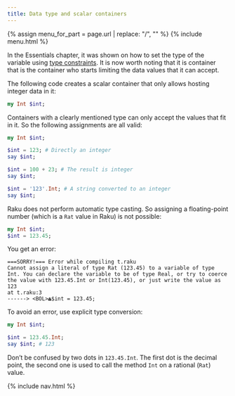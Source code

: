 ```yaml
---
title: Data type and scalar containers
---
```


{% assign menu_for_part = page.url | replace: "/", "" %}
{% include menu.html %}

In the Essentials chapter, it was shown on how to set the type of the variable using [type constraints](/essentials/typed-variables/type-constraints/). It is now worth noting that it is container that is the container who starts limiting the data values that it can accept.

The following code creates a scalar container that only allows hosting integer data in it:

```raku
my Int $int;
```

Containers with a clearly mentioned type can only accept the values that fit in it. So the following assignments are all valid:

```raku
my Int $int;

$int = 123; # Directly an integer
say $int;

$int = 100 + 23; # The result is integer
say $int;

$int = '123'.Int; # A string converted to an integer
say $int;
```

Raku does not perform automatic type casting. So assigning a floating-point number (which is a `Rat` value in Raku) is not possible:

```raku
my Int $int;
$int = 123.45;
```

You get an error:

```
===SORRY!=== Error while compiling t.raku
Cannot assign a literal of type Rat (123.45) to a variable of type Int. You can declare the variable to be of type Real, or try to coerce the value with 123.45.Int or Int(123.45), or just write the value as 123
at t.raku:3
------> <BOL>⏏$int = 123.45;
```

To avoid an error, use explicit type conversion:

```raku
my Int $int;

$int = 123.45.Int;
say $int; # 123
```

Don’t be confused by two dots in `123.45.Int`. The first dot is the decimal point, the second one is used to call the method `Int` on a rational (`Rat`) value.

{% include nav.html %}
